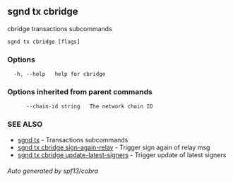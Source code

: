 ## sgnd tx cbridge

cbridge transactions subcommands

```
sgnd tx cbridge [flags]
```

### Options

```
  -h, --help   help for cbridge
```

### Options inherited from parent commands

```
      --chain-id string   The network chain ID
```

### SEE ALSO

* [sgnd tx](sgnd_tx.md)	 - Transactions subcommands
* [sgnd tx cbridge sign-again-relay](sgnd_tx_cbridge_sign-again-relay.md)	 - Trigger sign again of relay msg
* [sgnd tx cbridge update-latest-signers](sgnd_tx_cbridge_update-latest-signers.md)	 - Trigger update of latest signers

###### Auto generated by spf13/cobra
